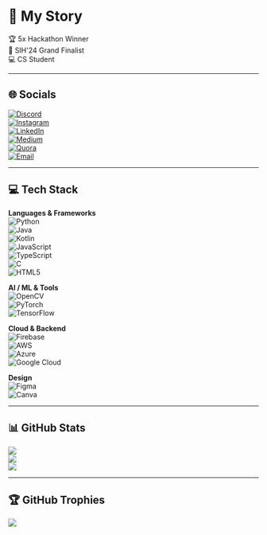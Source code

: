 # 🔵 My Story  
🏆 5x Hackathon Winner  
🎯 SIH'24 Grand Finalist  
💻 CS Student  

---

## 🌐 Socials  
[![Discord](https://img.shields.io/badge/Discord-1A1A1A.svg?style=for-the-badge&logo=discord&logoColor=7FFF00)](https://discord.gg/Gdt6nsBT)  
[![Instagram](https://img.shields.io/badge/Instagram-1A1A1A.svg?style=for-the-badge&logo=instagram&logoColor=7FFF00)](https://www.instagram.com/one.waseem/)  
[![LinkedIn](https://img.shields.io/badge/LinkedIn-1A1A1A.svg?style=for-the-badge&logo=linkedin&logoColor=7FFF00)](https://linkedin.com/in/mohammed1waseemuddin)  
[![Medium](https://img.shields.io/badge/Medium-1A1A1A.svg?style=for-the-badge&logo=medium&logoColor=7FFF00)](https://medium.com/@@procarx911)  
[![Quora](https://img.shields.io/badge/Quora-1A1A1A.svg?style=for-the-badge&logo=quora&logoColor=7FFF00)](https://quora.com/profile/PRO-CAR-1)  
[![Email](https://img.shields.io/badge/Email-1A1A1A.svg?style=for-the-badge&logo=gmail&logoColor=7FFF00)](mailto:procarx911@gmail.com)  

---

## 💻 Tech Stack  

**Languages & Frameworks**  
![Python](https://img.shields.io/badge/Python-1A1A1A.svg?style=for-the-badge&logo=python&logoColor=7FFF00)  
![Java](https://img.shields.io/badge/Java-1A1A1A.svg?style=for-the-badge&logo=openjdk&logoColor=7FFF00)  
![Kotlin](https://img.shields.io/badge/Kotlin-1A1A1A.svg?style=for-the-badge&logo=kotlin&logoColor=7FFF00)  
![JavaScript](https://img.shields.io/badge/JavaScript-1A1A1A.svg?style=for-the-badge&logo=javascript&logoColor=7FFF00)  
![TypeScript](https://img.shields.io/badge/TypeScript-1A1A1A.svg?style=for-the-badge&logo=typescript&logoColor=7FFF00)  
![C](https://img.shields.io/badge/C-1A1A1A.svg?style=for-the-badge&logo=c&logoColor=7FFF00)  
![HTML5](https://img.shields.io/badge/HTML5-1A1A1A.svg?style=for-the-badge&logo=html5&logoColor=7FFF00)  

**AI / ML & Tools**  
![OpenCV](https://img.shields.io/badge/OpenCV-1A1A1A.svg?style=for-the-badge&logo=opencv&logoColor=7FFF00)  
![PyTorch](https://img.shields.io/badge/PyTorch-1A1A1A.svg?style=for-the-badge&logo=pytorch&logoColor=7FFF00)  
![TensorFlow](https://img.shields.io/badge/TensorFlow-1A1A1A.svg?style=for-the-badge&logo=tensorflow&logoColor=7FFF00)  

**Cloud & Backend**  
![Firebase](https://img.shields.io/badge/Firebase-1A1A1A.svg?style=for-the-badge&logo=firebase&logoColor=7FFF00)  
![AWS](https://img.shields.io/badge/AWS-1A1A1A.svg?style=for-the-badge&logo=amazon-aws&logoColor=7FFF00)  
![Azure](https://img.shields.io/badge/Azure-1A1A1A.svg?style=for-the-badge&logo=microsoft-azure&logoColor=7FFF00)  
![Google Cloud](https://img.shields.io/badge/Google_Cloud-1A1A1A.svg?style=for-the-badge&logo=google-cloud&logoColor=7FFF00)  

**Design**  
![Figma](https://img.shields.io/badge/Figma-1A1A1A.svg?style=for-the-badge&logo=figma&logoColor=7FFF00)  
![Canva](https://img.shields.io/badge/Canva-1A1A1A.svg?style=for-the-badge&logo=canva&logoColor=7FFF00)  

---

## 📊 GitHub Stats  

![](https://github-readme-stats.vercel.app/api?username=waseem-srt&theme=chartreuse-dark&hide_border=false&include_all_commits=true&count_private=false)  
![](https://nirzak-streak-stats.vercel.app/?user=waseem-srt&theme=chartreuse-dark&hide_border=false)  
![](https://github-readme-stats.vercel.app/api/top-langs/?username=waseem-srt&theme=chartreuse-dark&hide_border=false&include_all_commits=true&count_private=false&layout=compact)  

---

## 🏆 GitHub Trophies  
![](https://github-profile-trophy.vercel.app/?username=waseem-srt&theme=chartreuse-da)
